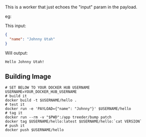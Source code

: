 This is a worker that just echoes the "input" param in the payload.

eg:

This input:

```json
{
  "name": "Johnny Utah"
}
```

Will output:

```
Hello Johnny Utah!
```

## Building Image

```
# SET BELOW TO YOUR DOCKER HUB USERNAME
USERNAME=YOUR_DOCKER_HUB_USERNAME
# build it
docker build -t $USERNAME/hello .
# test it
docker run -e 'PAYLOAD={"name": "Johnny"}' $USERNAME/hello
# tag it
docker run --rm -v "$PWD":/app treeder/bump patch
docker tag $USERNAME/hello:latest $USERNAME/hello:`cat VERSION`
# push it
docker push $USERNAME/hello
```
